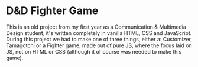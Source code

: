 # D&amp;D Fighter Game
This is an old project from my first year as a Communication &amp; Multimedia Design student, it's written completely in vanilla HTML, CSS and JavaScript.
During this project we had to make one of three things, either a: Customizer, Tamagotchi or a Fighter game, made out of pure JS, where the focus laid on JS, not on HTML or CSS (although it of course was needed to make this game).
